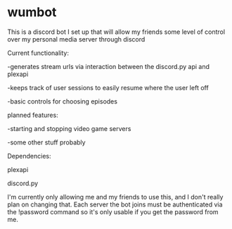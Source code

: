 # wumbot
This is a discord bot I set up that will allow my friends some level of control over my personal media server through discord

Current functionality:

-generates stream urls via interaction between the discord.py api and plexapi

-keeps track of user sessions to easily resume where the user left off

-basic controls for choosing episodes

planned features:

-starting and stopping video game servers

-some other stuff probably

Dependencies:

plexapi

discord.py

I'm currently only allowing me and my friends to use this, and I don't really plan on changing that. Each server the bot joins must be authenticated via the !password command so it's only usable if you get the password from me.
